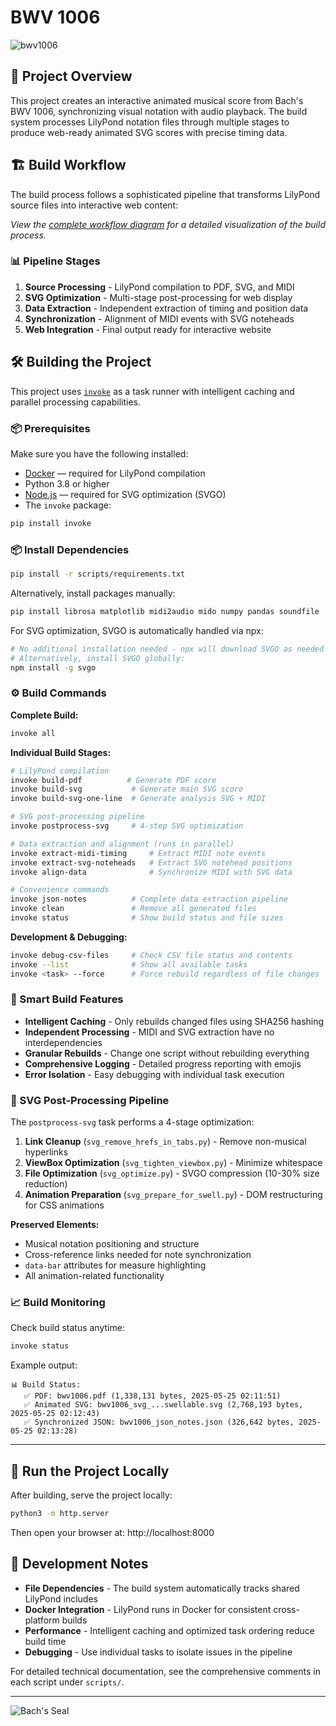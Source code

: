# BWV 1006

![bwv1006](bwv1006_svg_no_hrefs_in_tabs_bounded_optimized_swellable.svg)

## 🎼 Project Overview

This project creates an interactive animated musical score from Bach's BWV 1006, synchronizing visual notation with audio playback. The build system processes LilyPond notation files through multiple stages to produce web-ready animated SVG scores with precise timing data.

## 🏗️ Build Workflow

The build process follows a sophisticated pipeline that transforms LilyPond source files into interactive web content:

*View the [complete workflow diagram](tasks.mmd) for a detailed visualization of the build process.*

### 📊 Pipeline Stages

1. **Source Processing** - LilyPond compilation to PDF, SVG, and MIDI
2. **SVG Optimization** - Multi-stage post-processing for web display  
3. **Data Extraction** - Independent extraction of timing and position data
4. **Synchronization** - Alignment of MIDI events with SVG noteheads
5. **Web Integration** - Final output ready for interactive website

## 🛠️ Building the Project

This project uses [`invoke`](https://www.pyinvoke.org/) as a task runner with intelligent caching and parallel processing capabilities.

### 📦 Prerequisites

Make sure you have the following installed:

* [Docker](https://www.docker.com/) — required for LilyPond compilation
* Python 3.8 or higher  
* [Node.js](https://nodejs.org/) — required for SVG optimization (SVGO)
* The `invoke` package:

```bash
pip install invoke
```

### 📦 Install Dependencies

```bash
pip install -r scripts/requirements.txt
```

Alternatively, install packages manually:

```bash
pip install librosa matplotlib midi2audio mido numpy pandas soundfile
```

For SVG optimization, SVGO is automatically handled via npx:

```bash
# No additional installation needed - npx will download SVGO as needed
# Alternatively, install SVGO globally:
npm install -g svgo
```

### ⚙️ Build Commands

**Complete Build:**
```bash
invoke all
```

**Individual Build Stages:**
```bash
# LilyPond compilation
invoke build-pdf          # Generate PDF score
invoke build-svg           # Generate main SVG score  
invoke build-svg-one-line  # Generate analysis SVG + MIDI

# SVG post-processing pipeline
invoke postprocess-svg     # 4-step SVG optimization

# Data extraction and alignment (runs in parallel)
invoke extract-midi-timing     # Extract MIDI note events
invoke extract-svg-noteheads   # Extract SVG notehead positions  
invoke align-data              # Synchronize MIDI with SVG data

# Convenience commands
invoke json-notes          # Complete data extraction pipeline
invoke clean               # Remove all generated files
invoke status              # Show build status and file sizes
```

**Development & Debugging:**
```bash
invoke debug-csv-files     # Check CSV file status and contents
invoke --list              # Show all available tasks
invoke <task> --force      # Force rebuild regardless of file changes
```

### 🚀 Smart Build Features

- **Intelligent Caching** - Only rebuilds changed files using SHA256 hashing
- **Independent Processing** - MIDI and SVG extraction have no interdependencies  
- **Granular Rebuilds** - Change one script without rebuilding everything
- **Comprehensive Logging** - Detailed progress reporting with emojis
- **Error Isolation** - Easy debugging with individual task execution

### 🎨 SVG Post-Processing Pipeline

The `postprocess-svg` task performs a 4-stage optimization:

1. **Link Cleanup** (`svg_remove_hrefs_in_tabs.py`) - Remove non-musical hyperlinks
2. **ViewBox Optimization** (`svg_tighten_viewbox.py`) - Minimize whitespace  
3. **File Optimization** (`svg_optimize.py`) - SVGO compression (10-30% size reduction)
4. **Animation Preparation** (`svg_prepare_for_swell.py`) - DOM restructuring for CSS animations

**Preserved Elements:**
- Musical notation positioning and structure
- Cross-reference links needed for note synchronization  
- `data-bar` attributes for measure highlighting
- All animation-related functionality

### 📈 Build Monitoring

Check build status anytime:
```bash
invoke status
```

Example output:
```
📊 Build Status:
   ✅ PDF: bwv1006.pdf (1,338,131 bytes, 2025-05-25 02:11:51)
   ✅ Animated SVG: bwv1006_svg_...swellable.svg (2,768,193 bytes, 2025-05-25 02:12:43)
   ✅ Synchronized JSON: bwv1006_json_notes.json (326,642 bytes, 2025-05-25 02:13:28)
```

---

## 🚀 Run the Project Locally

After building, serve the project locally:

```bash
python3 -m http.server
```

Then open your browser at: http://localhost:8000

## 🔧 Development Notes

- **File Dependencies** - The build system automatically tracks shared LilyPond includes
- **Docker Integration** - LilyPond runs in Docker for consistent cross-platform builds  
- **Performance** - Intelligent caching and optimized task ordering reduce build time
- **Debugging** - Use individual tasks to isolate issues in the pipeline

For detailed technical documentation, see the comprehensive comments in each script under `scripts/`.

---

![Bach's Seal](media/Bach_Seal_blurred_gray_bg_final.svg)